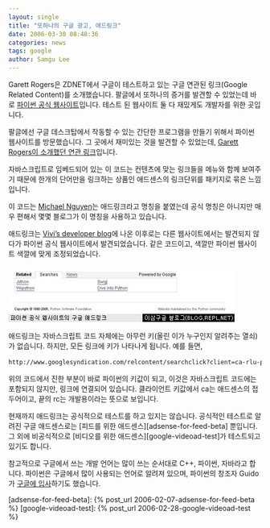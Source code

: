 ```yaml
---
layout: single
title: "또하나의 구글 광고, 애드링크"
date: 2006-03-30 08:48:36
categories: news
tags: google
author: Samgu Lee
---
```


Garett Rogers은 ZDNET에서 구글이 테스트하고 있는 구글 연관된 링크(Google Related Content)를 소개했습니다. 팔글에서 또하나의 증거를 발견할 수 있었는데 바로 [파이썬 공식 웹사이트](http://www.python.org/)입니다. 테스트 된 웹사이트 둘 다 재밌게도 개발자를 위한 곳입니다.

팔글에선 구글 데스크탑에서 작동할 수 있는 간단한 프로그램을 만들기 위해서 파이썬 웹사이트를 방문했습니다. 그 곳에서 재미있는 것을 발견할 수 있었는데, [Garett Rogers이 소개했던 연관 링크](http://blogs.zdnet.com/Google/?p=126)입니다.

자바스크립트로 임베드되어 있는 이 코드는 컨텐츠에 맞는 링크들을 메뉴와 함께 보여주기 때문에 한개의 단어만을 링크하는 상품인 애드센스의 링크단위를 패키지로 묶은 느낌입니다.

이 코드는 [Michael Nguyen](http://www.socialpatterns.com/search-engine-marketing/google-related-content-adlinks/)는 애드링크라고 명칭을 붙였는데 공식 명칭은 아니지만 매우 편해서 몇몇 블로그가 이 명칭을 사용하고 있습니다.

애드링크는 [Vivi’s developer blog](http://www.vivi.ro/blog/?p=182)에 나온 이후로는 다른 웹사이트에서는 발견되지 않다가 파이썬 공식 웹사이트에서 발견되었습니다. 같은 코드이고, 색깔만 파이썬 웹사이트 색깔에 맞게 조정되었습니다.

![파이썬 공식 웹사이트의 구글 애드링크](/assets/google_adlink_in_python.jpg)

애드링크는 자바스크립트 코드 자체에는 아무런 키(올린 이가 누구인지 알려주는 열쇠)가 없습니다. 하지만, 모든 링크에 키가 나타나게 됩니다. 예를 들면,

```html
http://www.googlesyndication.com/relcontent/searchclick?client=ca-rlu-python-org-468x60_rc&type=2&redir_url=http://www.google.com/search%3Frcu%3D2RLU%26hl%3Den%26q%3DJython
```

위의 코드에서 진한 부분이 바로 파이썬의 키값이 되고, 이것은 자바스크립트 코드에는 포함되지 않지만, 링크에 연결되어 있습니다. 클라이언트 키값에서 ca는 애드센스의 접두어이고, 끝의 rc는 개발용이라는 뜻으로 보입니다.

현재까지 애드링크는 공식적으로 테스트를 하고 있지는 않습니다. 공식적인 테스트로 알려진 구글 애드센스로는 [피드를 위한 애드센스][adsense-for-feed-beta] 뿐입니다. 그 외에 비공식적으로 [비디오를 위한 애드센스][google-videoad-test]가 테스트되고 있기도 합니다.

참고적으로 구글에서 쓰는 개발 언어는 많이 쓰는 순서대로 C++, 파이썬, 자바라고 합니다. 파이썬은 구글에서 많이 사용되는 언어로 알려져 있으며, 파이썬의 창조자 Guido가 [구글에 입사](http://eminency.egloos.com/2042951)하기도 했습니다.

[adsense-for-feed-beta]: {% post_url 2006-02-07-adsense-for-feed-beta %}
[google-videoad-test]: {% post_url 2006-02-28-google-videoad-test %}
